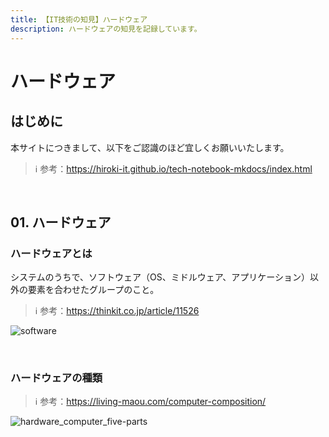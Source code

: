 ```yaml
---
title: 【IT技術の知見】ハードウェア
description: ハードウェアの知見を記録しています。
---
```


# ハードウェア

## はじめに

本サイトにつきまして、以下をご認識のほど宜しくお願いいたします。

> ℹ️ 参考：https://hiroki-it.github.io/tech-notebook-mkdocs/index.html

<br>

## 01. ハードウェア

### ハードウェアとは

システムのうちで、ソフトウェア（OS、ミドルウェア、アプリケーション）以外の要素を合わせたグループのこと。

> ℹ️ 参考：https://thinkit.co.jp/article/11526

![software](https://raw.githubusercontent.com/hiroki-it/tech-notebook/master/images/software.png)

<br>

### ハードウェアの種類

> ℹ️ 参考：https://living-maou.com/computer-composition/

![hardware_computer_five-parts](https://raw.githubusercontent.com/hiroki-it/tech-notebook/master/images/hardware_computer_five-parts.png)

<br>



